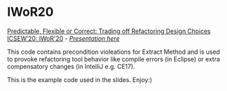 # IWoR20

[Predictable, Flexible or Correct: Trading off Refactoring Design Choices](https://github.com/annaei/annaei.github.io/blob/master/ICSE20-IWoR.pdf)  [ICSEW’20: IWoR'20](http://bigcode.fudan.edu.cn/events/IWoR2020/) - [*Presentation here*](https://prezi.com/view/04Py6pCIXt3JyrNVeQyN/)

This code contains precondition violeations for Extract Method and is used to provoke refactoring tool behavior like compile errors (in Eclipse) or extra compensatory changes (in IntelliJ e.g. CE17). 

This is the example code used in the slides. Enjoy:) 
